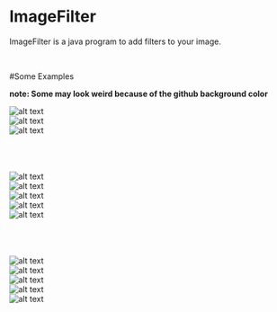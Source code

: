 # ImageFilter
ImageFilter is a java program to add filters to your image.

<br />

#Some Examples

**note: Some may look weird because of the github background color** <br />

![alt text](https://github.com/goldshay135/ImageFilter/blob/master/doc.jpg?raw=true) <br />
![alt text](https://github.com/goldshay135/ImageFilter/blob/master/DocBlue.png?raw=true) <br />
![alt text](https://github.com/goldshay135/ImageFilter/blob/master/DocBlackAndWhite.png?raw=true) <br /><br /><br /><br />

![alt text](https://github.com/goldshay135/ImageFilter/blob/master/Flowers.jpg?raw=true) <br />
![alt text](https://github.com/goldshay135/ImageFilter/blob/master/FlowersBlue.png?raw=true) <br />
![alt text](https://github.com/goldshay135/ImageFilter/blob/master/FlowersBlackAndWhite.png?raw=true) <br />
![alt text](https://github.com/goldshay135/ImageFilter/blob/master/FlowersAcid2.png?raw=true) <br />
![alt text](https://github.com/goldshay135/ImageFilter/blob/master/FlowersAcid1.png?raw=true) <br /> <br /> <br /> <br />

![alt text](https://github.com/goldshay135/ImageFilter/blob/master/Mossad.png?raw=true) <br />
![alt text](https://github.com/goldshay135/ImageFilter/blob/master/mossadblue.png?raw=true) <br />
![alt text](https://github.com/goldshay135/ImageFilter/blob/master/MossadAcid1.png?raw=true) <br />
![alt text](https://github.com/goldshay135/ImageFilter/blob/master/MossadAcid2.png?raw=true) <br />
![alt text](https://github.com/goldshay135/ImageFilter/blob/master/MossadBlackAndWhite.png?raw=true) <br />
